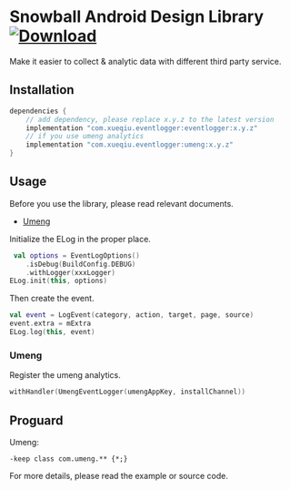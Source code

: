 Snowball Android Design Library <br> [ ![Download](https://api.bintray.com/packages/aquarids/maven/design/images/download.svg?version=0.1.1) ](https://bintray.com/aquarids/maven/design/0.1.1/link)
============

Make it easier to collect & analytic data with different third party service.

## Installation

```groovy
dependencies {
    // add dependency, please replace x.y.z to the latest version
    implementation "com.xueqiu.eventlogger:eventlogger:x.y.z"
    // if you use umeng analytics
    implementation "com.xueqiu.eventlogger:umeng:x.y.z"
}
```

## Usage

Before you use the library, please read relevant documents.
- [Umeng](https://developer.umeng.com/docs/119267/detail/118578)

Initialize the ELog in the proper place.

```kotlin
 val options = EventLogOptions()
    .isDebug(BuildConfig.DEBUG)
    .withLogger(xxxLogger)
ELog.init(this, options)
```

Then create the event.

```kotlin
val event = LogEvent(category, action, target, page, source)
event.extra = mExtra
ELog.log(this, event)
```

### Umeng

Register the umeng analytics.
```kotlin
withHandler(UmengEventLogger(umengAppKey, installChannel))
```

## Proguard

Umeng:
```
-keep class com.umeng.** {*;}
```

For more details, please read the example or source code.

